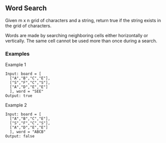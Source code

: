 ## Word Search

Given m x n grid of characters and a string, return true if the string exists in the grid of characters.

Words are made by searching neighboring cells either horizontally or vertically. The same cell cannot be used more than once during a search.

### Examples

Example 1
```
Input: board = [
  ["A","B","C","E"],
  ["S","F","C","S"],
  ["A","D","E","E"]
  ], word = "SEE"
Output: true
```

Example 2
```
Input: board = [
  ["A","B","C","E"],
  ["S","F","C","S"],
  ["A","D","E","E"]
  ], word = "ABCB"
Output: false
```
